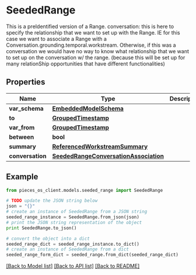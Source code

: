 # SeededRange

This is a preIdentified version of a Range.  conversation: this is here to specify the relationship that we want to set up with the Range.  IE for this case we want to associate a Range with a Conversation.grounding.temporal.workstream. Otherwise, if this was a conversation we would have no way to know what relationship that we want to set up on the conversation w/ the range. (because this will be set up for many relationShip opportunities that have different functionalities)

## Properties
Name | Type | Description | Notes
------------ | ------------- | ------------- | -------------
**var_schema** | [**EmbeddedModelSchema**](EmbeddedModelSchema.md) |  | [optional] 
**to** | [**GroupedTimestamp**](GroupedTimestamp.md) |  | [optional] 
**var_from** | [**GroupedTimestamp**](GroupedTimestamp.md) |  | [optional] 
**between** | **bool** |  | [optional] 
**summary** | [**ReferencedWorkstreamSummary**](ReferencedWorkstreamSummary.md) |  | [optional] 
**conversation** | [**SeededRangeConversationAssociation**](SeededRangeConversationAssociation.md) |  | [optional] 

## Example

```python
from pieces_os_client.models.seeded_range import SeededRange

# TODO update the JSON string below
json = "{}"
# create an instance of SeededRange from a JSON string
seeded_range_instance = SeededRange.from_json(json)
# print the JSON string representation of the object
print SeededRange.to_json()

# convert the object into a dict
seeded_range_dict = seeded_range_instance.to_dict()
# create an instance of SeededRange from a dict
seeded_range_form_dict = seeded_range.from_dict(seeded_range_dict)
```
[[Back to Model list]](../README.md#documentation-for-models) [[Back to API list]](../README.md#documentation-for-api-endpoints) [[Back to README]](../README.md)


